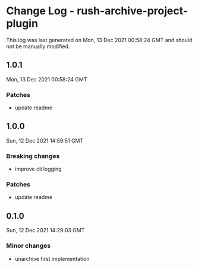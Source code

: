 # Change Log - rush-archive-project-plugin

This log was last generated on Mon, 13 Dec 2021 00:58:24 GMT and should not be manually modified.

## 1.0.1
Mon, 13 Dec 2021 00:58:24 GMT

### Patches

- update readme

## 1.0.0
Sun, 12 Dec 2021 14:59:51 GMT

### Breaking changes

- improve cli logging

### Patches

- update readme

## 0.1.0
Sun, 12 Dec 2021 14:29:03 GMT

### Minor changes

- unarchive first implementation

